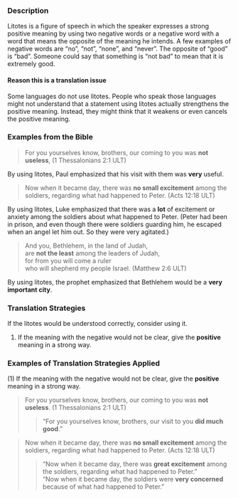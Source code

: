 

### Description

Litotes is a figure of speech in which the speaker expresses a strong positive meaning by using two negative words or a negative word with a word that means the opposite of the meaning he intends. A few examples of negative words are “no”, “not”, “none”, and “never”. The opposite of “good” is “bad”. Someone could say that something is “not bad” to mean that it is extremely good.

#### Reason this is a translation issue

Some languages do not use litotes. People who speak those languages might not understand that a statement using litotes actually strengthens the positive meaning. Instead, they might think that it weakens or even cancels the positive meaning.

### Examples from the Bible

> For you yourselves know, brothers, our coming to you was **not useless**, (1 Thessalonians 2:1 ULT)

By using litotes, Paul emphasized that his visit with them was **very** useful.

> Now when it became day, there was **no small excitement** among the soldiers, regarding what had happened to Peter.  (Acts 12:18 ULT)

By using litotes, Luke emphasized that there was a **lot** of excitement or anxiety among the soldiers about what happened to Peter. (Peter had been in prison, and even though there were soldiers guarding him, he escaped when an angel let him out. So they were very agitated.)

> And you, Bethlehem, in the land of Judah,  
> are **not the least** among the leaders of Judah,  
> for from you will come a ruler  
> who will shepherd my people Israel. (Matthew 2:6 ULT)

By using litotes, the prophet emphasized that Bethlehem would be a **very important city**.

### Translation Strategies

If the litotes would be understood correctly, consider using it.

1. If the meaning with the negative would not be clear, give the **positive** meaning in a strong way.

### Examples of Translation Strategies Applied

(1) If the meaning with the negative would not be clear, give the **positive** meaning in a strong way.

> For you yourselves know, brothers, our coming to you was **not useless**. (1 Thessalonians 2:1 ULT)  
>> “For you yourselves know, brothers, our visit to you **did much good**.”
  
> Now when it became day, there was **no small excitement** among the soldiers, regarding what had happened to Peter. (Acts 12:18 ULT)  
>> “Now when it became day, there was **great excitement** among the soldiers, regarding what had happened to Peter.”  
>> “Now when it became day, the soldiers were **very concerned** because of what had happened to Peter.”

